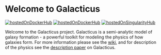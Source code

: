# Welcome to Galacticus

[![hostedOnDockerHub](https://img.shields.io/docker/cloud/automated/galacticusorg/galacticus)](https://hub.docker.com/repository/docker/galacticusorg/galacticus) [![hostedOnDockerHub](https://img.shields.io/docker/cloud/build/galacticusorg/galacticus)](https://hub.docker.com/repository/docker/galacticusorg/galacticus) [![hostedOnSingularityHub](https://www.singularity-hub.org/static/img/hosted-singularity--hub-%23e32929.svg)](https://singularity-hub.org/collections/4251)


Welcome to the Galacticus project. Galacticus is a semi-analytic model of galaxy formation - a powerful toolkit for modeling the physics of how galaxies form.
For more information please see the [wiki](https://github.com/galacticusorg/galacticus/wiki), and for description of the physics see the [description paper](http:arxiv.org/abs/1008.1786) on Galacticus.
